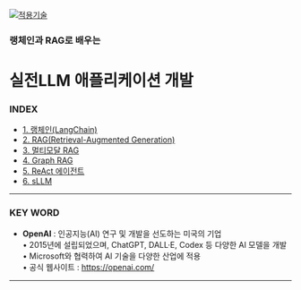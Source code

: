 [practical_llm]: https://github.com/JaceKim-TheAL/D2506_LangChain_RAG
[![적용기술](https://skillicons.dev/icons?i=ai,anaconda,py,vscode)][practical_llm]


### 랭체인과 RAG로 배우는
# 실전LLM 애플리케이션 개발

### INDEX

- [1. 랭체인(LangChain)                        ][link_01]
- [2. RAG(Retrieval-Augmented Generation)     ][link_02]
- [3. 멀티모달 RAG                             ][link_03]
- [4. Graph RAG                               ][link_04]
- [5. ReAct 에이전트                           ][link_05]
- [6. sLLM                                    ][link_06]

[nextjs15]: https://nextjs-ko.org/docs/app/building-your-application/upgrading/version-15
[link_01]: ./sect_01.md
[link_02]: ./sect_02.md
[link_03]: ./sect_03.md
[link_04]: ./sect_04.md
[link_05]: ./sect_05.md
[link_06]: ./sect_06.md

---
### KEY WORD

- **OpenAI** : 인공지능(AI) 연구 및 개발을 선도하는 미국의 기업 <br/>
• 2015년에 설립되었으며, ChatGPT, DALL·E, Codex 등 다양한 AI 모델을 개발<br/>
• Microsoft와 협력하여 AI 기술을 다양한 산업에 적용<br/>
• 공식 웹사이트 : https://openai.com/ <br/>


---